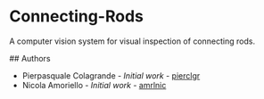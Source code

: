 # Connecting-Rods
A computer vision system for visual inspection of connecting rods.

## Authors
- Pierpasquale Colagrande - *Initial work* - [pierclgr](https://github.com/pierclgr)
- Nicola Amoriello - *Initial work* - [amrlnic](https://github.com/amrlnic)
